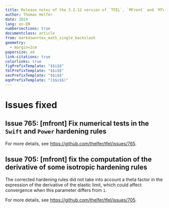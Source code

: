 ```yaml
---
title: Release notes of the 3.2.12 version of `TFEL`, `MFront` and `MTest`
author: Thomas Helfer
date: 2024
lang: en-EN
numbersections: true
documentclass: article
from: markdown+tex_math_single_backslash
geometry:
  - margin=2cm
papersize: a4
link-citations: true
colorlinks: true
figPrefixTemplate: "$$i$$"
tblPrefixTemplate: "$$i$$"
secPrefixTemplate: "$$i$$"
eqnPrefixTemplate: "($$i$$)"
---
```


# Issues fixed

## Issue 765: [mfront] Fix numerical tests in the `Swift` and `Power` hardening rules

For more details, see <https://github.com/thelfer/tfel/issues/765>.

## Issue 705: [mfront] fix the computation of the derivative of some isotropic hardening rules

The corrected hardening rules did not take into account a theta factor
in the expression of the derivative of the elastic limit, which could
affect convergence when this parameter differs from `1`.

For more details, see <https://github.com/thelfer/tfel/issues/705>.
